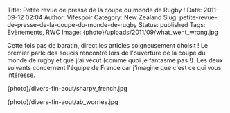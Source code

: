 Title: Petite revue de presse de la coupe du monde de Rugby !
Date: 2011-09-12 02:04
Author: Vifespoir
Category: New Zealand
Slug: petite-revue-de-presse-de-la-coupe-du-monde-de-rugby
Status: published
Tags: Evènements, RWC
Image: {photo}/uploads/2011/09/what_went_wrong.jpg

Cette fois pas de baratin, direct les articles soigneusement choisit !
Le premier parle des soucis rencontré lors de l'ouverture de la coupe du
monde de rugby et que j'ai vécut (comme quoi je fantasme pas !). Les
deux suivants concernent l'équipe de France car j'imagine que c'est ce
qui vous intéresse.

{photo}/divers-fin-aout/sharpy_french.jpg

{photo}/divers-fin-aout/ab_worries.jpg

 
